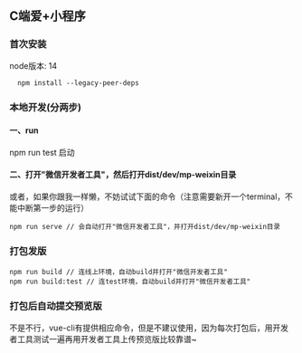 ## C端爱+小程序

### 首次安装

node版本: 14

```node
  npm install --legacy-peer-deps
```

### 本地开发(分两步)

#### 一、run

npm run test  启动

#### 二、打开"微信开发者工具"，然后打开dist/dev/mp-weixin目录

或者，如果你跟我一样懒，不妨试试下面的命令（注意需要新开一个terminal，不能中断第一步的运行）

```
npm run serve // 会自动打开"微信开发者工具"，并打开dist/dev/mp-weixin目录
```

### 打包发版

```
npm run build // 连线上环境，自动build并打开"微信开发者工具"
npm run build:test // 连test环境，自动build并打开"微信开发者工具"
```

### 打包后自动提交预览版

不是不行，vue-cli有提供相应命令，但是不建议使用，因为每次打包后，用开发者工具测试一遍再用开发者工具上传预览版比较靠谱~
